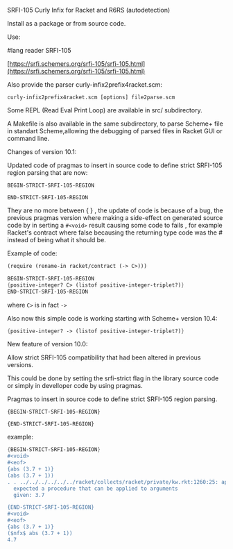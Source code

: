 SRFI-105 Curly Infix for Racket and R6RS (autodetection)

Install as a package or from source code.
 
Use:

#lang reader SRFI-105


[https://srfi.schemers.org/srfi-105/srfi-105.html](https://srfi.schemers.org/srfi-105/srfi-105.html)


Also provide the parser curly-infix2prefix4racket.scm:


```curly-infix2prefix4racket.scm [options] file2parse.scm```


Some REPL (Read Eval Print Loop) are available in src/ subdirectory.

A Makefile is also available in the same subdirectory, to parse Scheme+ file in standart Scheme,allowing the debugging of parsed files in Racket GUI or command line.


Changes of version 10.1:

Updated code of pragmas to insert in source code to define strict SRFI-105 region parsing that are now:

```BEGIN-STRICT-SRFI-105-REGION```

```END-STRICT-SRFI-105-REGION```

They are no more between {  } , the update of code is because of a bug, the previous pragmas version where making a side-effect on generated source code by in serting a ```#<void>``` result causing some code to fails , for example Racket's contract where false becausing the returning type code was the #<void> instead of being what it should be.

Example of code:

```scheme
(require (rename-in racket/contract (-> C>)))

BEGIN-STRICT-SRFI-105-REGION
{positive-integer? C> (listof positive-integer-triplet?)}
END-STRICT-SRFI-105-REGION
```

where ```C>``` is in fact ```->```

Also now this simple code is working starting with Scheme+ version 10.4:

```scheme
{positive-integer? -> (listof positive-integer-triplet?)}
```


New feature of version 10.0:

Allow strict SRFI-105 compatibility that had been altered in previous versions.

This could be done by setting the srfi-strict flag in the library source code or simply in develloper code by using pragmas.

Pragmas to insert in source code to define strict SRFI-105 region parsing.

```{BEGIN-STRICT-SRFI-105-REGION}```

```{END-STRICT-SRFI-105-REGION}```

example:

```scheme
{BEGIN-STRICT-SRFI-105-REGION}
#<void>
#<eof>
{abs (3.7 + 1)}
(abs (3.7 + 1))
. . ../../../../../../racket/collects/racket/private/kw.rkt:1260:25: application: not a procedure;
  expected a procedure that can be applied to arguments
  given: 3.7

{END-STRICT-SRFI-105-REGION}
#<void>
#<eof>
{abs (3.7 + 1)}
($nfx$ abs (3.7 + 1))
4.7
```


